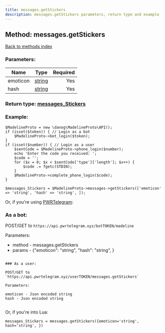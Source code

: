 ```yaml
---
title: messages.getStickers
description: messages.getStickers parameters, return type and example
---
```

## Method: messages.getStickers  
[Back to methods index](index.md)


### Parameters:

| Name     |    Type       | Required |
|----------|:-------------:|---------:|
|emoticon|[string](../types/string.md) | Yes|
|hash|[string](../types/string.md) | Yes|


### Return type: [messages\_Stickers](../types/messages_Stickers.md)

### Example:


```
$MadelineProto = new \danog\MadelineProto\API();
if (isset($token)) { // Login as a bot
    $MadelineProto->bot_login($token);
}
if (isset($number)) { // Login as a user
    $sentCode = $MadelineProto->phone_login($number);
    echo 'Enter the code you received: ';
    $code = '';
    for ($x = 0; $x < $sentCode['type']['length']; $x++) {
        $code .= fgetc(STDIN);
    }
    $MadelineProto->complete_phone_login($code);
}

$messages_Stickers = $MadelineProto->messages->getStickers(['emoticon' => 'string', 'hash' => 'string', ]);
```

Or, if you're using [PWRTelegram](https://pwrtelegram.xyz):

### As a bot:

POST/GET to `https://api.pwrtelegram.xyz/botTOKEN/madeline`

Parameters:

* method - messages.getStickers
* params - {"emoticon": "string", "hash": "string", }

```

### As a user:

POST/GET to `https://api.pwrtelegram.xyz/userTOKEN/messages.getStickers`

Parameters:

emoticon - Json encoded string
hash - Json encoded string


```

Or, if you're into Lua:

```
messages_Stickers = messages.getStickers({emoticon='string', hash='string', })
```

